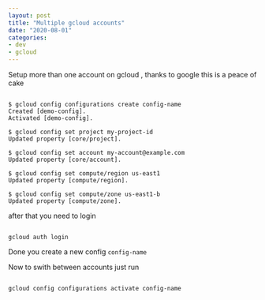 ```yaml
---
layout: post
title: "Multiple gcloud accounts"
date: "2020-08-01"
categories:
- dev
- gcloud
---
```


Setup more than one account on gcloud , thanks to google this is a peace of cake


```shell

$ gcloud config configurations create config-name
Created [demo-config].
Activated [demo-config].

$ gcloud config set project my-project-id
Updated property [core/project].

$ gcloud config set account my-account@example.com
Updated property [core/account].

$ gcloud config set compute/region us-east1
Updated property [compute/region].

$ gcloud config set compute/zone us-east1-b
Updated property [compute/zone].

```
after that you need to login

```shell

gcloud auth login

```

Done you create a new config  `config-name`


Now to swith between accounts 
just run 

```shell

gcloud config configurations activate config-name

```
